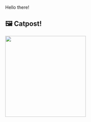 Hello there!



## 🖼️ Catpost!

<sub>
    <img src="https://cdn2.thecatapi.com/images/YtnIEi5jKv.jpg" height="256">
</sub>

